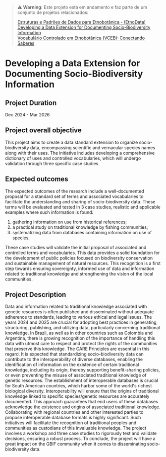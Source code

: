 > :warning: **Warning:** Este projeto está em andamento e faz parte de um conjunto de projetos relacionados:<p>
> [Estruturas e Padrões de Dados para Etnobotânica - (EtnoData)](https://github.com/edalcin/Estrutura-de-Dados-Etnobotanicos)<br>
> [Developing a Data Extension for Documenting Socio-Biodiversity Information](https://github.com/edalcin/cesp-sibbr-2024)<br>
> [Vocabulário Controlado em Etnobotânica (VCEB): Conectando Saberes](https://github.com/edalcin/etnovocab)<br>

# Developing a Data Extension for Documenting Socio-Biodiversity Information

## Project Duration

Dec 2024 - Mar 2026

## Project overall objective

This project aims to create a data standard extension to organize socio-biodiversity data, encompassing scientific and vernacular species names along with their uses. The initiative includes developing a comprehensive dictionary of uses and controlled vocabularies, which will undergo validation through three specific case studies.

## Expected outcomes

The expected outcomes of the research include a well-documented proposal for a standard set of terms and associated vocabularies to facilitate the understanding and sharing of socio-biodiversity data. These terms will be evaluated and tested in 3 case studies, realistic and applicable examples where such information is found: 

1. gathering information on use from historical references; 
2. a practical study on traditional knowledge by fishing communities; 
3. systematizing data from databases containing information on use of species. 

These case studies will validate the initial proposal of associated and controlled terms and vocabularies. This data provides a solid foundation for the development of public policies focused on biodiversity conservation and sustainable management of natural resources. This recognition is a first step towards ensuring sovereignty, informed use of data and information related to traditional knowledge and strengthening the vision of the local communities.

## Project Description

Data and information related to traditional knowledge associated with genetic resources is often published and disseminated without adequate adherence to standards, leading to various ethical and legal issues. The years 2024 and 2025 are crucial for adopting best practices in generating, structuring, publishing, and utilizing data, particularly concerning traditional knowledge. In Brazil, as well as in other countries such as Colombia and Argentina, there is growing recognition of the importance of handling this data with utmost care to respect and protect the rights of the communities that preserve this knowledge. The CARE Principles are essential in this regard. It is expected that standardizing socio-biodiversity data can contribute to the interoperability of diverse databases, enabling the identification of information on the existence of certain traditional knowledge, including its origin, thereby supporting benefit-sharing policies, or even preventing the misuse of associated traditional knowledge of genetic resources. The establishment of interoperable databases is crucial for South American countries, which harbor some of the world's richest biological diversity. Interoperability will ensure that the origins of traditional knowledge linked to specific species/genetic resources are accurately documented. This approach guarantees that end users of these databases acknowledge the existence and origins of associated traditional knowledge. Collaborating with regional countries and other interested parties to propose interoperable database formats is highly significant. Such initiatives will facilitate the recognition of traditional peoples and communities as custodians of this invaluable knowledge. The project involves a workshop and three case studies to rigorously test and validate decisions, ensuring a robust process. To conclude, the project will have a great impact on the GBIF community when it comes to disseminating socio-biodiversity data.
